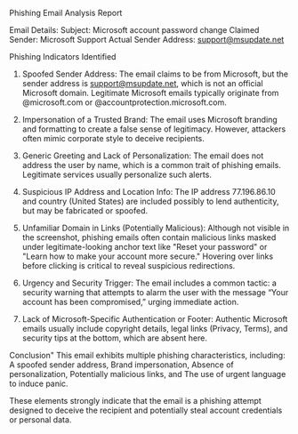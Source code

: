 Phishing Email Analysis Report

Email Details:
Subject: Microsoft account password change
Claimed Sender: Microsoft Support
Actual Sender Address: support@msupdate.net

Phishing Indicators Identified
1. Spoofed Sender Address:
The email claims to be from Microsoft, but the sender address is support@msupdate.net, which is not an official Microsoft domain.
Legitimate Microsoft emails typically originate from @microsoft.com or @accountprotection.microsoft.com.

2. Impersonation of a Trusted Brand:
The email uses Microsoft branding and formatting to create a false sense of legitimacy. However, attackers often mimic corporate style to deceive recipients.

3. Generic Greeting and Lack of Personalization:
The email does not address the user by name, which is a common trait of phishing emails. Legitimate services usually personalize such alerts.

4. Suspicious IP Address and Location Info:
The IP address 77.196.86.10 and country (United States) are included possibly to lend authenticity, but may be fabricated or spoofed.

5. Unfamiliar Domain in Links (Potentially Malicious):
Although not visible in the screenshot, phishing emails often contain malicious links masked under legitimate-looking anchor text like "Reset your password" or "Learn how to make your account more secure."
Hovering over links before clicking is critical to reveal suspicious redirections.

6. Urgency and Security Trigger:
The email includes a common tactic: a security warning that attempts to alarm the user with the message “Your account has been compromised,” urging immediate action.

7. Lack of Microsoft-Specific Authentication or Footer:
Authentic Microsoft emails usually include copyright details, legal links (Privacy, Terms), and security tips at the bottom, which are absent here.

Conclusion"
This email exhibits multiple phishing characteristics, including:
A spoofed sender address,
Brand impersonation,
Absence of personalization,
Potentially malicious links, and
The use of urgent language to induce panic.

These elements strongly indicate that the email is a phishing attempt designed to deceive the recipient and potentially steal account credentials or personal data.
